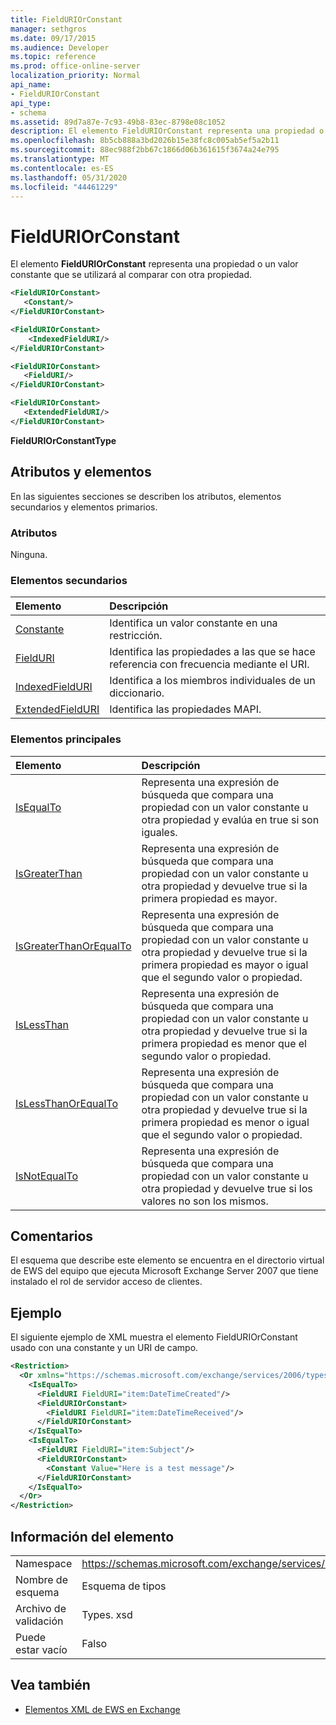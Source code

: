 ```yaml
---
title: FieldURIOrConstant
manager: sethgros
ms.date: 09/17/2015
ms.audience: Developer
ms.topic: reference
ms.prod: office-online-server
localization_priority: Normal
api_name:
- FieldURIOrConstant
api_type:
- schema
ms.assetid: 89d7a87e-7c93-49b8-83ec-8798e08c1052
description: El elemento FieldURIOrConstant representa una propiedad o un valor constante que se utilizará al comparar con otra propiedad.
ms.openlocfilehash: 8b5cb888a3bd2026b15e38fc8c005ab5ef5a2b11
ms.sourcegitcommit: 88ec988f2bb67c1866d06b361615f3674a24e795
ms.translationtype: MT
ms.contentlocale: es-ES
ms.lasthandoff: 05/31/2020
ms.locfileid: "44461229"
---
```

# <a name="fielduriorconstant"></a>FieldURIOrConstant

El elemento **FieldURIOrConstant** representa una propiedad o un valor constante que se utilizará al comparar con otra propiedad. 
  
```xml
<FieldURIOrConstant>
   <Constant/>
</FieldURIOrConstant>
```

```xml
<FieldURIOrConstant>
    <IndexedFieldURI/> 
</FieldURIOrConstant>
```

```xml
<FieldURIOrConstant>
   <FieldURI/>
</FieldURIOrConstant>
```

```xml
<FieldURIOrConstant>
   <ExtendedFieldURI/> 
</FieldURIOrConstant>
```

**FieldURIOrConstantType**

## <a name="attributes-and-elements"></a>Atributos y elementos

En las siguientes secciones se describen los atributos, elementos secundarios y elementos primarios.
  
### <a name="attributes"></a>Atributos

Ninguna.
  
### <a name="child-elements"></a>Elementos secundarios

|**Elemento**|**Descripción**|
|:-----|:-----|
|[Constante](constant.md) <br/> |Identifica un valor constante en una restricción.  <br/> |
|[FieldURI](fielduri.md) <br/> |Identifica las propiedades a las que se hace referencia con frecuencia mediante el URI.  <br/> |
|[IndexedFieldURI](indexedfielduri.md) <br/> |Identifica a los miembros individuales de un diccionario.  <br/> |
|[ExtendedFieldURI](extendedfielduri.md) <br/> |Identifica las propiedades MAPI.  <br/> |
   
### <a name="parent-elements"></a>Elementos principales

|**Elemento**|**Descripción**|
|:-----|:-----|
|[IsEqualTo](isequalto.md) <br/> |Representa una expresión de búsqueda que compara una propiedad con un valor constante u otra propiedad y evalúa en true si son iguales.  <br/> |
|[IsGreaterThan](isgreaterthan.md) <br/> |Representa una expresión de búsqueda que compara una propiedad con un valor constante u otra propiedad y devuelve true si la primera propiedad es mayor.  <br/> |
|[IsGreaterThanOrEqualTo](isgreaterthanorequalto.md) <br/> |Representa una expresión de búsqueda que compara una propiedad con un valor constante u otra propiedad y devuelve true si la primera propiedad es mayor o igual que el segundo valor o propiedad.  <br/> |
|[IsLessThan](islessthan.md) <br/> |Representa una expresión de búsqueda que compara una propiedad con un valor constante u otra propiedad y devuelve true si la primera propiedad es menor que el segundo valor o propiedad.  <br/> |
|[IsLessThanOrEqualTo](islessthanorequalto.md) <br/> |Representa una expresión de búsqueda que compara una propiedad con un valor constante u otra propiedad y devuelve true si la primera propiedad es menor o igual que el segundo valor o propiedad.  <br/> |
|[IsNotEqualTo](isnotequalto.md) <br/> |Representa una expresión de búsqueda que compara una propiedad con un valor constante u otra propiedad y devuelve true si los valores no son los mismos.  <br/> |
   
## <a name="remarks"></a>Comentarios

El esquema que describe este elemento se encuentra en el directorio virtual de EWS del equipo que ejecuta Microsoft Exchange Server 2007 que tiene instalado el rol de servidor acceso de clientes.
  
## <a name="example"></a>Ejemplo

El siguiente ejemplo de XML muestra el elemento FieldURIOrConstant usado con una constante y un URI de campo.
  
```xml
<Restriction>
  <Or xmlns="https://schemas.microsoft.com/exchange/services/2006/types">
    <IsEqualTo>
      <FieldURI FieldURI="item:DateTimeCreated"/>
      <FieldURIOrConstant>
        <FieldURI FieldURI="item:DateTimeReceived"/>
      </FieldURIOrConstant>
    </IsEqualTo>
    <IsEqualTo>
      <FieldURI FieldURI="item:Subject"/>
      <FieldURIOrConstant>
        <Constant Value="Here is a test message"/>
      </FieldURIOrConstant>
    </IsEqualTo>
  </Or>
</Restriction>
```

## <a name="element-information"></a>Información del elemento

|||
|:-----|:-----|
|Namespace  <br/> |https://schemas.microsoft.com/exchange/services/2006/types  <br/> |
|Nombre de esquema  <br/> |Esquema de tipos  <br/> |
|Archivo de validación  <br/> |Types. xsd  <br/> |
|Puede estar vacío  <br/> |Falso  <br/> |
   
## <a name="see-also"></a>Vea también

- [Elementos XML de EWS en Exchange](ews-xml-elements-in-exchange.md)

